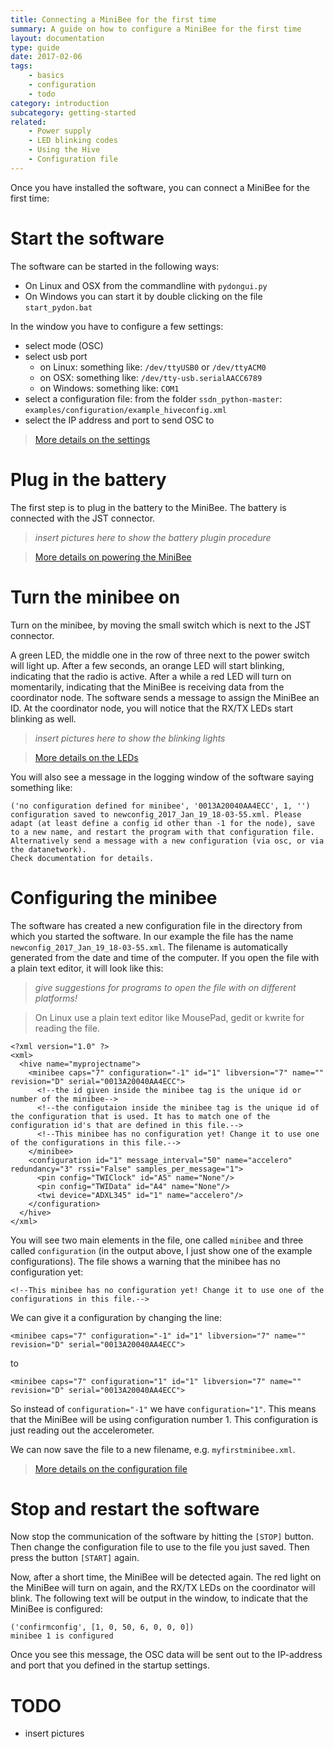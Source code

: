 ```yaml
---
title: Connecting a MiniBee for the first time
summary: A guide on how to configure a MiniBee for the first time
layout: documentation
type: guide
date: 2017-02-06
tags:
    - basics
    - configuration
    - todo
category: introduction
subcategory: getting-started
related:
    - Power supply
    - LED blinking codes
    - Using the Hive
    - Configuration file
---
```


Once you have installed the software, you can connect a MiniBee for the first time:

# Start the software

The software can be started in the following ways:

- On Linux and OSX from the commandline with `pydongui.py`
- On Windows you can start it by double clicking on the file `start_pydon.bat`

In the window you have to configure a few settings:

* select mode (OSC)
* select usb port
    * on Linux: something like: `/dev/ttyUSB0` or `/dev/ttyACM0`
    * on OSX: something like: `/dev/tty-usb.serialAACC6789`
    * on Windows: something like: `COM1`
* select a configuration file: from the folder `ssdn_python-master`: `examples/configuration/example_hiveconfig.xml`
* select the IP address and port to send OSC to

> [More details on the settings](using-the-hive)

# Plug in the battery

The first step is to plug in the battery to the MiniBee. The battery is connected with the JST connector.

> *insert pictures here to show the battery plugin procedure*

> [More details on powering the MiniBee](power-supply)

# Turn the minibee on

Turn on the minibee, by moving the small switch which is next to the JST connector.

A green LED, the middle one in the row of three next to the power switch will light up. After a few seconds, an orange LED will start blinking, indicating that the radio is active. After a while a red LED will turn on momentarily, indicating that the MiniBee is receiving data from the coordinator node. The software sends a message to assign the MiniBee an ID. At the coordinator node, you will notice that the RX/TX LEDs start blinking as well.


> *insert pictures here to show the blinking lights*

> [More details on the LEDs](led-blinking-codes)


You will also see a message in the logging window of the software saying something like:

    ('no configuration defined for minibee', '0013A20040AA4ECC', 1, '')
    configuration saved to newconfig_2017_Jan_19_18-03-55.xml. Please adapt (at least define a config id other than -1 for the node), save to a new name, and restart the program with that configuration file. Alternatively send a message with a new configuration (via osc, or via the datanetwork).
    Check documentation for details.


# Configuring the minibee

The software has created a new configuration file in the directory from which you started the software. In our example the file has the name `newconfig_2017_Jan_19_18-03-55.xml`. The filename is automatically generated from the date and time of the computer. If you open the file with a plain text editor, it will look like this:

> *give suggestions for programs to open the file with on different platforms!*

> On Linux use a plain text editor like MousePad, gedit or kwrite for reading the file. 


```
<?xml version="1.0" ?>
<xml>
  <hive name="myprojectname">
    <minibee caps="7" configuration="-1" id="1" libversion="7" name="" revision="D" serial="0013A20040AA4ECC">
      <!--the id given inside the minibee tag is the unique id or number of the minibee-->
      <!--the configutaion inside the minibee tag is the unique id of the configuration that is used. It has to match one of the configuration id's that are defined in this file.-->
      <!--This minibee has no configuration yet! Change it to use one of the configurations in this file.-->
    </minibee>
    <configuration id="1" message_interval="50" name="accelero" redundancy="3" rssi="False" samples_per_message="1">
      <pin config="TWIClock" id="A5" name="None"/>
      <pin config="TWIData" id="A4" name="None"/>
      <twi device="ADXL345" id="1" name="accelero"/>
    </configuration>
  </hive>
</xml>
```

You will see two main elements in the file, one called `minibee` and three called `configuration` (in the output above, I just show one of the example configurations). The file shows a warning that the minibee has no configuration yet:

    <!--This minibee has no configuration yet! Change it to use one of the configurations in this file.-->

We can give it a configuration by changing the line:

    <minibee caps="7" configuration="-1" id="1" libversion="7" name="" revision="D" serial="0013A20040AA4ECC">

to

    <minibee caps="7" configuration="1" id="1" libversion="7" name="" revision="D" serial="0013A20040AA4ECC">

So instead of `configuration="-1"` we have `configuration="1"`. This means that the MiniBee will be using configuration number 1. This configuration is just reading out the accelerometer.

We can now save the file to a new filename, e.g. `myfirstminibee.xml`.

> [More details on the configuration file](configuration-file)


# Stop and restart the software

Now stop the communication of the software by hitting the `[STOP]` button. Then change the configuration file to use to the file you just saved. Then press the button `[START]` again.

Now, after a short time, the MiniBee will be detected again. The red light on the MiniBee will turn on again, and the RX/TX LEDs on the coordinator will blink. The following text will be output in the window, to indicate that the MiniBee is configured:

    ('confirmconfig', [1, 0, 50, 6, 0, 0, 0])
    minibee 1 is configured

Once you see this message, the OSC data will be sent out to the IP-address and port that you defined in the startup settings.


# TODO

- insert pictures